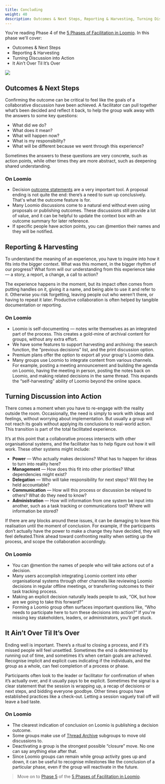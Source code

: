 ```yaml
---
title: Concluding
weight: 40
description: Outcomes & Next Steps, Reporting & Harvesting, Turning Discussion into Action, It Ain’t Over Til It’s Over
---
```


You're reading Phase 4 of the [5 Phases of Facilitation in Loomio](../). In this phase we'll cover:

* Outcomes & Next Steps
* Reporting & Harvesting
* Turning Discussion into Action
* It Ain’t Over Til It’s Over

<img src="../concluding_1200.jpg">


## Outcomes & Next Steps

Confirming the outcome can be critical to feel like the goals of a collaborative discussion have been achieved. A facilitator can pull together what’s been decided and reflect it back, to help the group walk away with the answers to some key questions:

* What did we do?
* What does it mean?
* What will happen now?
* What is my responsibility?
* What will be different because we went through this experience?

Sometimes the answers to these questions are very concrete, such as action points, while other times they are more abstract, such as deepening shared understanding.

### On Loomio

* Decision [outcome statements](https://help.loomio.org/en/proposals.html) are a very important tool. A proposal ending is not quite the end: there’s a need to sum up conclusively. That's what the outcome feature is for.
* Many Loomio discussions come to a natural end without even using proposals or publishing outcomes. These discussions still provide a lot of value, and it can be helpful to update the context box with an outcome summary for later reference.
* If specific people have action points, you can @mention their names and they will be notified.


## Reporting & Harvesting

To understand the meaning of an experience, you have to inquire into how it fits into the bigger context. What was this moment, in the bigger rhythm of our progress? What form will our understanding from this experience take — a story, a report, a change, a call to action?

The experience happens in the moment, but its impact often comes from putting handles on it, giving it a name, and being able to use it and refer to it. Otherwise you risk forgetting, leaving people out who weren't there, or having to repeat it later. Productive collaboration is often helped by tangible documentation or reporting.

### On Loomio

* Loomio is self-documenting — notes write themselves as an integrated part of the process. This creates a gold-mine of archival content for groups, without any extra effort.
* We have some features to support harvesting and archiving: the search function, the “previous decisions” list, and the print discussion option.
* Premium plans offer the option to export all your group's Loomio data.
* Many groups use Loomio to integrate content from various channels. For example, posting a meeting announcement and building the agenda on Loomio, having the meeting in person, posting the notes back on Loomio, and making related decisions in the same thread. This expands the “self-harvesting” ability of Loomio beyond the online space.


## Turning Discussion into Action

There comes a moment when you have to re-engage with the reality outside the room. Occasionally, the need is simply to work with ideas and feelings, without worrying about implementation. But usually a group will not reach its goals without applying its conclusions to real-world action. This transition is part of the total facilitated experience.

It’s at this point that a collaborative process intersects with other organisational systems, and the facilitator has to help figure out how it will work. These other systems might include:

* **Power** — Who actually makes decisions? What has to happen for ideas to turn into reality here?
* **Management** — How does this fit into other priorities? What dependencies might exist?
* **Delegation** — Who will take responsibility for next steps? Will they be held accountable?
* **Communication** — How will this process or discussion be relayed to others? What do they need to know?
* **Administration** — How will information from one system be input into another, such as a task tracking or communications tool? Where will information be stored?

If there are any blocks around these issues, it can be damaging to leave this realisation until the moment of conclusion. For example, if the participants don’t actually have the power to make a change they have decided, they will feel defeated.Think ahead toward confronting reality when setting up the process, and scope the collaboration accordingly.


### On Loomio

* You can @mention the names of people who will take actions out of a decision.
* Many users accomplish integrating Loomio content into other organisational systems through other channels like reviewing Loomio decisions in regular offline meetings, or transferring outcomes to their task tracking process.
* Making an explicit decision naturally leads people to ask, “OK, but how are we going to take this forward?”
* Forming a Loomio group often surfaces important questions like, “Who needs to participate here to turn these decisions into action?” If you're missing key stakeholders, leaders, or administrators, you'll get stuck.


## It Ain’t Over Til It’s Over

Ending well is important. There’s a ritual to closing a process, and if it’s missed people will feel unsettled. Sometimes the end is determined by running out of time, and sometimes it’s when certain goals are achieved. Recognise implicit and explicit cues indicating if the individuals, and the group as a whole, can feel completion of a process or phase.

Participants often look to the leader or facilitator for confirmation of when it’s actually over, and it usually pays to be explicit. Sometimes the signal is a clear statement that the session is wrapping up, a recap of decisions or next steps, and bidding everyone goodbye. Other times groups have established practices like a check-out. Letting a session vaguely trail off will leave a bad taste.

### On Loomio

* The clearest indication of conclusion on Loomio is publishing a decision outcome.
* Some groups make use of [Thread Archive](http://blog.loomio.org/2016/04/23/organise/) subgroups to move old discussions to.
* Deactivating a group is the strongest possible “closure” move. No one can say anything else after that.
* Since Loomio groups can remain while group activity goes up and down, it can be useful to recognise milestones like the conclusion of a particular phase, even if the group will reactivate in the future.

> Move on to [Phase 5](ongoing_practice) of the [5 Phases of Facilitation in Loomio](../).
